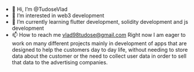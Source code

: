 - 👋 Hi, I’m @TudoseVlad
- 👀 I’m interested in web3 development
- 🌱 I’m currently learning flutter development, solidity development and js development
- 📫 How to reach me vlad98tudose@gmail.com
Right now I am eager to work on many different projects mainly in development of apps that are designed to help the customers day to day life, without needing to store data about
the customer or the need to collect user data in order to sell that data to the advertising companies.
<!---
TudoseVlad/TudoseVlad is a ✨ special ✨ repository because its `README.md` (this file) appears on your GitHub profile.
You can click the Preview link to take a look at your changes.
--->
